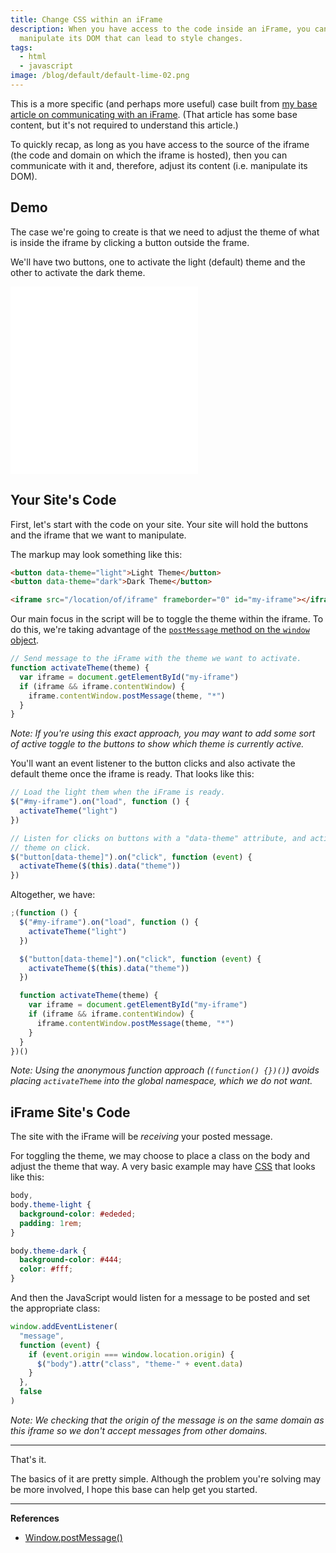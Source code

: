 ```yaml
---
title: Change CSS within an iFrame
description: When you have access to the code inside an iFrame, you can
  manipulate its DOM that can lead to style changes.
tags:
  - html
  - javascript
image: /blog/default/default-lime-02.png
---
```


This is a more specific (and perhaps more useful) case built from [my base article on communicating with an iFrame](/blog/manipulate-iframe-content/). (That article has some base content, but it's not required to understand this article.)

To quickly recap, as long as you have access to the source of the iframe (the code and domain on which the iframe is hosted), then you can communicate with it and, therefore, adjust its content (i.e. manipulate its DOM).

## Demo

The case we're going to create is that we need to adjust the theme of what is inside the iframe by clicking a button outside the frame.

We'll have two buttons, one to activate the light (default) theme and the other to activate the dark theme.

<iframe src="/blog/change-css-iframe/demo" frameborder="0" height="300" class="shadow-md"></iframe>

## Your Site's Code

First, let's start with the code on your site. Your site will hold the buttons and the iframe that we want to manipulate.

The markup may look something like this:

```html
<button data-theme="light">Light Theme</button>
<button data-theme="dark">Dark Theme</button>

<iframe src="/location/of/iframe" frameborder="0" id="my-iframe"></iframe>
```

Our main focus in the script will be to toggle the theme within the iframe. To do this, we're taking advantage of the [`postMessage` method on the `window` object](https://developer.mozilla.org/en-US/docs/Web/API/Window/postMessage).

```js
// Send message to the iFrame with the theme we want to activate.
function activateTheme(theme) {
  var iframe = document.getElementById("my-iframe")
  if (iframe && iframe.contentWindow) {
    iframe.contentWindow.postMessage(theme, "*")
  }
}
```

_Note: If you're using this exact approach, you may want to add some sort of active toggle to the buttons to show which theme is currently active._

You'll want an event listener to the button clicks and also activate the default theme once the iframe is ready. That looks like this:

```js
// Load the light them when the iFrame is ready.
$("#my-iframe").on("load", function () {
  activateTheme("light")
})

// Listen for clicks on buttons with a "data-theme" attribute, and activate that
// theme on click.
$("button[data-theme]").on("click", function (event) {
  activateTheme($(this).data("theme"))
})
```

Altogether, we have:

```js
;(function () {
  $("#my-iframe").on("load", function () {
    activateTheme("light")
  })

  $("button[data-theme]").on("click", function (event) {
    activateTheme($(this).data("theme"))
  })

  function activateTheme(theme) {
    var iframe = document.getElementById("my-iframe")
    if (iframe && iframe.contentWindow) {
      iframe.contentWindow.postMessage(theme, "*")
    }
  }
})()
```

_Note: Using the anonymous function approach (`(function() {})()`) avoids placing `activateTheme` into the global namespace, which we do not want._

## iFrame Site's Code

The site with the iFrame will be _receiving_ your posted message.

For toggling the theme, we may choose to place a class on the body and adjust the theme that way. A very basic example may have [CSS](/blog/wtf-is-css/) that looks like this:

```css
body,
body.theme-light {
  background-color: #ededed;
  padding: 1rem;
}

body.theme-dark {
  background-color: #444;
  color: #fff;
}
```

And then the JavaScript would listen for a message to be posted and set the appropriate class:

```js
window.addEventListener(
  "message",
  function (event) {
    if (event.origin === window.location.origin) {
      $("body").attr("class", "theme-" + event.data)
    }
  },
  false
)
```

_Note: We checking that the origin of the message is on the same domain as this iframe so we don't accept messages from other domains._

---

That's it.

The basics of it are pretty simple. Although the problem you're solving may be more involved, I hope this base can help get you started.

---

**References**

- [Window.postMessage()](https://developer.mozilla.org/en-US/docs/Web/API/Window/postMessage)
